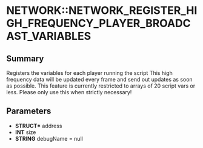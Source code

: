 # NETWORK::NETWORK_REGISTER_HIGH_FREQUENCY_PLAYER_BROADCAST_VARIABLES

## Summary
Registers the variables for each player running the script
This high frequency data will be updated every frame and send out updates as soon as possible.
This feature is currently restricted to arrays of 20 script vars or less.
Please only use this when strictly necessary!

## Parameters
* **STRUCT\*** address
* **INT** size
* **STRING** debugName = null